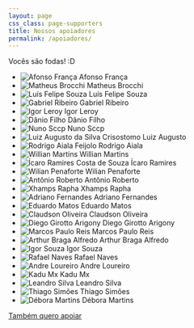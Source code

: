 ```yaml
---
layout: page
css_class: page-supporters
title: Nossos apoiadores
permalink: /apoiadores/
---
```


<p>
	Vocês são fodas! :D
</p>

<ul class="supporters">
	<li>
		<img src="https://graph.facebook.com/10153717178774543/picture?type=large" alt="Afonso França" /> Afonso França
	</li>
	<li>
		<img src="{{ "public/assets/img/profile/matheus.jpg" | prepend: site.baseurl }}" alt="Matheus Brocchi" /> Matheus Brocchi
	</li>
	<li>
		<img src="https://graph.facebook.com/974416929295015/picture?type=large" alt="Luís Felipe Souza" /> Luís Felipe Souza
	</li>
	<li>
		<img src="https://graph.facebook.com/961994403889342/picture?type=large" alt="Gabriel Ribeiro" /> Gabriel Ribeiro
	</li>
	<li>
		<img src="https://graph.facebook.com/10205450101800853/picture?type=large" alt="Igor Leroy" /> Igor Leroy
	</li>
	<li>
		<img src="{{ "public/assets/img/default-avatar.png" | prepend: site.baseurl }}" alt="Dânio Filho" /> Dânio Filho
	</li>
	<li>
		<img src="{{ "public/assets/img/default-avatar.png" | prepend: site.baseurl }}" alt="Nuno Sccp" /> Nuno Sccp
	</li>
	<li>
		<img src="{{ "public/assets/img/default-avatar.png" | prepend: site.baseurl }}" alt="Luiz Augusto da Silva Crisostomo" /> Luiz Augusto
	</li>
	<li>
		<img src="https://pbs.twimg.com/profile_images/3113193888/889a09b63818ff4a3dfaf6f214497664.jpeg" alt="Rodrigo Aiala Feijolo" /> Rodrigo Aiala
	</li>
	<li>
		<img src="https://graph.facebook.com/1193057050722279/picture?type=large" alt="Willian Martins" /> Willian Martins
	</li>
	<li>
		<img src="https://pbs.twimg.com/profile_images/664820928593940480/b4_0Tj_d.jpg" alt="Ícaro Ramires Costa de Souza" /> Ícaro Ramires
	</li>
	<li>
		<img src="https://graph.facebook.com/220434341625387/picture?type=large" alt="Wilian Penaforte" /> Wilian Penaforte
	</li>
	<li>
		<img src="https://graph.facebook.com/100000266865431/picture?type=large" alt="Antônio Roberto" /> Antônio Roberto
	</li>
	<li>
		<img src="https://graph.facebook.com/10153396239376448/picture?type=large" alt="Xhamps Rapha" /> Xhamps Rapha
	</li>
	<li>
		<img src="https://graph.facebook.com/10205591383000734/picture?type=large" alt="Adriano Fernandes" /> Adriano Fernandes
	</li>
	<li>
		<img src="https://pbs.twimg.com/profile_images/679361982986891264/p9iafXNo.jpg" alt="Eduardo Matos" /> Eduardo Matos
	</li>
	<li>
		<img src="https://graph.facebook.com/1065211690177337/picture?type=large" alt="Claudson Oliveira" /> Claudson Oliveira
	</li>
	<li>
		<img src="https://graph.facebook.com/1149731838411491/picture?type=large" alt="Diego Girotto Arigony" /> Diego Girotto Arigony
	</li>
	<li>
		<img src="https://graph.facebook.com/1090815367605264/picture?type=large" alt="Marcos Paulo Reis" /> Marcos Paulo Reis
	</li>
	<li>
		<img src="https://graph.facebook.com/1010522915673934/picture?type=large" alt="Arthur Braga Alfredo" /> Arthur Braga Alfredo
	</li>
	<li>
		<img src="https://pbs.twimg.com/profile_images/637599545187299328/rajdst3i.jpg" alt="Igor Souza" /> Igor Souza
	</li>
	<li>
		<img src="https://pbs.twimg.com/profile_images/687973233652568064/8Omxehqq.jpg" alt="Rafael Naves" /> Rafael Naves
	</li>
	<li>
		<img src="https://pbs.twimg.com/profile_images/685807674106232833/7ccgvEak.jpg" alt="Andre Loureiro" /> Andre Loureiro
	</li>
	<li>
		<img src="https://graph.facebook.com/10208547500147793/picture?type=large" alt="Kadu Mx" /> Kadu Mx
	</li>
	<li>
		<img src="{{ "public/assets/img/default-avatar.png" | prepend: site.baseurl }}" alt="Leandro Silva" /> Leandro Silva
	</li>
	<li>
		<img src="https://pbs.twimg.com/profile_images/639480209880805376/zUCGcCfg.jpg" alt="Thiago Simões" /> Thiago Simões
	</li>
	<li>
		<img src="https://graph.facebook.com/953621434721859/picture?type=large" alt="Débora Martins" /> Débora Martins
	</li>
</ul>

<a href="https://apoia.se/devnaestrada" class="btn" target="_blank">
	Também quero apoiar
</a>
